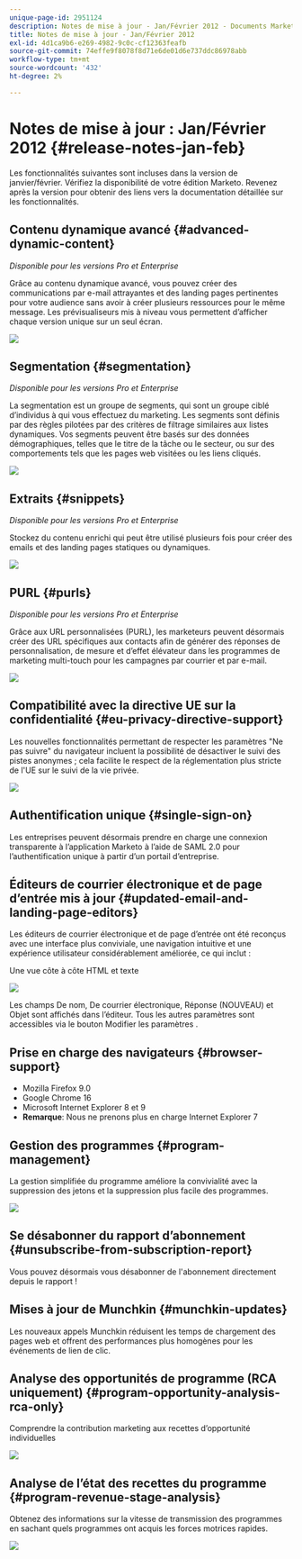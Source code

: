 ```yaml
---
unique-page-id: 2951124
description: Notes de mise à jour - Jan/Février 2012 - Documents Marketo - Documentation du produit
title: Notes de mise à jour - Jan/Février 2012
exl-id: 4d1ca9b6-e269-4982-9c0c-cf12363feafb
source-git-commit: 74effe9f8078f8d71e6de01d6e737ddc86978abb
workflow-type: tm+mt
source-wordcount: '432'
ht-degree: 2%

---
```


# Notes de mise à jour : Jan/Février 2012 {#release-notes-jan-feb}

Les fonctionnalités suivantes sont incluses dans la version de janvier/février. Vérifiez la disponibilité de votre édition Marketo. Revenez après la version pour obtenir des liens vers la documentation détaillée sur les fonctionnalités.

## Contenu dynamique avancé {#advanced-dynamic-content}

_Disponible pour les versions Pro et Enterprise_

Grâce au contenu dynamique avancé, vous pouvez créer des communications par e-mail attrayantes et des landing pages pertinentes pour votre audience sans avoir à créer plusieurs ressources pour le même message. Les prévisualiseurs mis à niveau vous permettent d’afficher chaque version unique sur un seul écran.

![](assets/image2014-9-23-9-3a50-3a27.png)

## Segmentation  {#segmentation}

_Disponible pour les versions Pro et Enterprise_

La segmentation est un groupe de segments, qui sont un groupe ciblé d’individus à qui vous effectuez du marketing. Les segments sont définis par des règles pilotées par des critères de filtrage similaires aux listes dynamiques. Vos segments peuvent être basés sur des données démographiques, telles que le titre de la tâche ou le secteur, ou sur des comportements tels que les pages web visitées ou les liens cliqués.

![](assets/image2014-9-23-9-3a50-3a42.png)

## Extraits {#snippets}

_Disponible pour les versions Pro et Enterprise_

Stockez du contenu enrichi qui peut être utilisé plusieurs fois pour créer des emails et des landing pages statiques ou dynamiques.

![](assets/image2014-9-23-9-3a50-3a58.png)

## PURL {#purls}

_Disponible pour les versions Pro et Enterprise_

Grâce aux URL personnalisées (PURL), les marketeurs peuvent désormais créer des URL spécifiques aux contacts afin de générer des réponses de personnalisation, de mesure et d’effet élévateur dans les programmes de marketing multi-touch pour les campagnes par courrier et par e-mail.

![](assets/image2014-9-23-9-3a51-3a11.png)

## Compatibilité avec la directive UE sur la confidentialité {#eu-privacy-directive-support}

Les nouvelles fonctionnalités permettant de respecter les paramètres &quot;Ne pas suivre&quot; du navigateur incluent la possibilité de désactiver le suivi des pistes anonymes ; cela facilite le respect de la réglementation plus stricte de l&#39;UE sur le suivi de la vie privée.

![](assets/image2014-9-23-9-3a51-3a32.png)

## Authentification unique {#single-sign-on}

Les entreprises peuvent désormais prendre en charge une connexion transparente à l’application Marketo à l’aide de SAML 2.0 pour l’authentification unique à partir d’un portail d’entreprise.

## Éditeurs de courrier électronique et de page d’entrée mis à jour {#updated-email-and-landing-page-editors}

Les éditeurs de courrier électronique et de page d’entrée ont été reconçus avec une interface plus conviviale, une navigation intuitive et une expérience utilisateur considérablement améliorée, ce qui inclut :

Une vue côte à côte HTML et texte

![](assets/image2014-9-23-9-3a51-3a54.png)

Les champs De nom, De courrier électronique, Réponse (NOUVEAU) et Objet sont affichés dans l’éditeur. Tous les autres paramètres sont accessibles via le bouton Modifier les paramètres .

## Prise en charge des navigateurs {#browser-support}

* Mozilla Firefox 9.0
* Google Chrome 16
* Microsoft Internet Explorer 8 et 9
* **Remarque**: Nous ne prenons plus en charge Internet Explorer 7

## Gestion des programmes {#program-management}

La gestion simplifiée du programme améliore la convivialité avec la suppression des jetons et la suppression plus facile des programmes.

![](assets/image2014-9-23-9-3a52-3a11.png)

## Se désabonner du rapport d’abonnement {#unsubscribe-from-subscription-report}

Vous pouvez désormais vous désabonner de l&#39;abonnement directement depuis le rapport !

## Mises à jour de Munchkin {#munchkin-updates}

Les nouveaux appels Munchkin réduisent les temps de chargement des pages web et offrent des performances plus homogènes pour les événements de lien de clic.

## Analyse des opportunités de programme (RCA uniquement) {#program-opportunity-analysis-rca-only}

Comprendre la contribution marketing aux recettes d’opportunité individuelles

![](assets/image2014-9-23-9-3a52-3a30.png)

## Analyse de l’état des recettes du programme {#program-revenue-stage-analysis}

Obtenez des informations sur la vitesse de transmission des programmes en sachant quels programmes ont acquis les forces motrices rapides.

![](assets/image2014-9-23-9-3a52-3a47.png)
